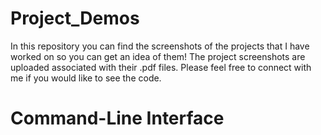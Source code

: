 # Project_Demos
In this repository you can find the screenshots of the projects that I have worked on so you can get an idea of them! The project screenshots are uploaded associated with their .pdf files. Please feel free to connect with me if you would like to see the code.

<h1>Command-Line Interface <h1>
